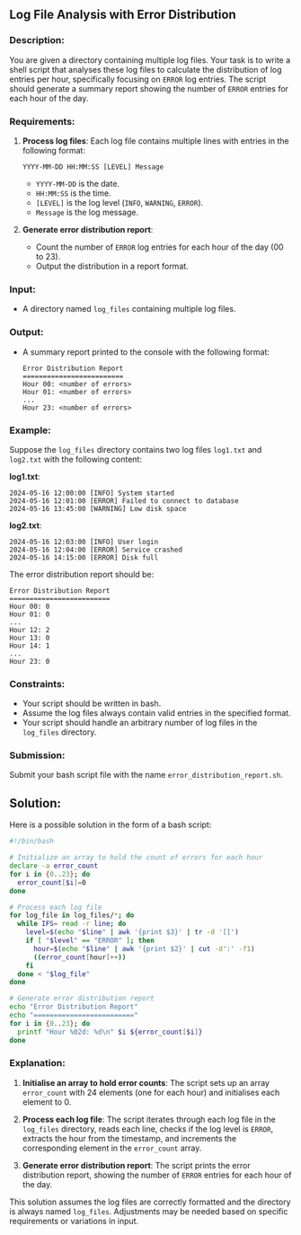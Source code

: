 ## Log File Analysis with Error Distribution

### Description:
You are given a directory containing multiple log files. Your task is to write a shell script that analyses these log files to calculate the distribution of log entries per hour, specifically focusing on `ERROR` log entries. The script should generate a summary report showing the number of `ERROR` entries for each hour of the day.

### Requirements:
1. **Process log files**: Each log file contains multiple lines with entries in the following format:
   ```
   YYYY-MM-DD HH:MM:SS [LEVEL] Message
   ```
   - `YYYY-MM-DD` is the date.
   - `HH:MM:SS` is the time.
   - `[LEVEL]` is the log level (`INFO`, `WARNING`, `ERROR`).
   - `Message` is the log message.

2. **Generate error distribution report**:
   - Count the number of `ERROR` log entries for each hour of the day (00 to 23).
   - Output the distribution in a report format.

### Input:
- A directory named `log_files` containing multiple log files.

### Output:
- A summary report printed to the console with the following format:
  ```
  Error Distribution Report
  =========================
  Hour 00: <number of errors>
  Hour 01: <number of errors>
  ...
  Hour 23: <number of errors>
  ```

### Example:
Suppose the `log_files` directory contains two log files `log1.txt` and `log2.txt` with the following content:

**log1.txt**:
```
2024-05-16 12:00:00 [INFO] System started
2024-05-16 12:01:00 [ERROR] Failed to connect to database
2024-05-16 13:45:00 [WARNING] Low disk space
```

**log2.txt**:
```
2024-05-16 12:03:00 [INFO] User login
2024-05-16 12:04:00 [ERROR] Service crashed
2024-05-16 14:15:00 [ERROR] Disk full
```

The error distribution report should be:
```
Error Distribution Report
=========================
Hour 00: 0
Hour 01: 0
...
Hour 12: 2
Hour 13: 0
Hour 14: 1
...
Hour 23: 0
```

### Constraints:
- Your script should be written in bash.
- Assume the log files always contain valid entries in the specified format.
- Your script should handle an arbitrary number of log files in the `log_files` directory.

### Submission:
Submit your bash script file with the name `error_distribution_report.sh`.

## Solution:

Here is a possible solution in the form of a bash script:

```bash
#!/bin/bash

# Initialize an array to hold the count of errors for each hour
declare -a error_count
for i in {0..23}; do
  error_count[$i]=0
done

# Process each log file
for log_file in log_files/*; do
  while IFS= read -r line; do
    level=$(echo "$line" | awk '{print $3}' | tr -d '[]')
    if [ "$level" == "ERROR" ]; then
      hour=$(echo "$line" | awk '{print $2}' | cut -d':' -f1)
      ((error_count[hour]++))
    fi
  done < "$log_file"
done

# Generate error distribution report
echo "Error Distribution Report"
echo "========================="
for i in {0..23}; do
  printf "Hour %02d: %d\n" $i ${error_count[$i]}
done
```

### Explanation:

1. **Initialise an array to hold error counts**: The script sets up an array `error_count` with 24 elements (one for each hour) and initialises each element to 0.

2. **Process each log file**: The script iterates through each log file in the `log_files` directory, reads each line, checks if the log level is `ERROR`, extracts the hour from the timestamp, and increments the corresponding element in the `error_count` array.

3. **Generate error distribution report**: The script prints the error distribution report, showing the number of `ERROR` entries for each hour of the day.

This solution assumes the log files are correctly formatted and the directory is always named `log_files`. Adjustments may be needed based on specific requirements or variations in input.